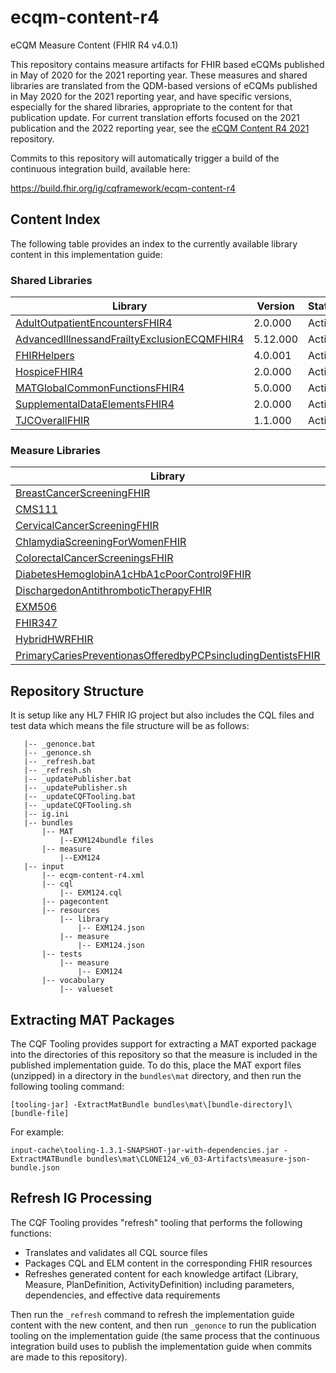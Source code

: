 # ecqm-content-r4
eCQM Measure Content (FHIR R4 v4.0.1)

This repository contains measure artifacts for FHIR based eCQMs published in May of 2020 for the 2021 reporting year. These measures and shared libraries are translated from the QDM-based versions of eCQMs published in May 2020 for the 2021 reporting year, and have specific versions, especially for the shared libraries, appropriate to the content for that publication update. For current translation efforts focused on the 2021 publication and the 2022 reporting year, see the [eCQM Content R4 2021](https://github.com/cqframework/ecqm-content-r4-2021) repository.

Commits to this repository will automatically trigger a build of the continuous integration build, available here:

https://build.fhir.org/ig/cqframework/ecqm-content-r4

## Content Index

The following table provides an index to the currently available library content in this implementation guide:

### Shared Libraries

|Library|Version|Status|
|----|----|----|
|[AdultOutpatientEncountersFHIR4](input/cql/AdultOutpatientEncountersFHIR4.cql)|2.0.000|Active|
|[AdvancedIllnessandFrailtyExclusionECQMFHIR4](input/cql/AdvancedIllnessandFrailtyExclusionECQMFHIR4.cql)|5.12.000|Active|
|[FHIRHelpers](input/cql/FHIRHelpers.cql)|4.0.001|Active|
|[HospiceFHIR4](input/cql/HospiceFHIR4.cql)|2.0.000|Active|
|[MATGlobalCommonFunctionsFHIR4](input/cql/MATGlobalCommonFunctionsFHIR4.cql)|5.0.000|Active|
|[SupplementalDataElementsFHIR4](input/cql/SupplementalDataElementsFHIR4.cql)|2.0.000|Active|
|[TJCOverallFHIR](input/cql/TJCOverallFHIR.cql)|1.1.000|Active|

### Measure Libraries

|Library|Version|Status|
|----|----|----|
|[BreastCancerScreeningFHIR](input/cql/BreastCancerScreeningFHIR.cql)|2.0.003|Active|
|[CMS111](input/cql/CMS111.cql)|0.0.013|Draft|
|[CervicalCancerScreeningFHIR](input/cql/CervicalCancerScreeningFHIR.cql)|0.0.001|Draft|
|[ChlamydiaScreeningForWomenFHIR](input/cql/ChlamydiaScreeningForWomenFHIR.cql)|0.0.001|Draft|
|[ColorectalCancerScreeningsFHIR](input/cql/ColorectalCancerScreeningsFHIR.cql)|0.0.001|Draft|
|[DiabetesHemoglobinA1cHbA1cPoorControl9FHIR](input/cql/DiabetesHemoglobinA1cHbA1cPoorControl9FHIR.cql)|0.0.001|Draft|
|[DischargedonAntithromboticTherapyFHIR](input/cql/DischargedonAntithromboticTherapyFHIR.cql)|1.0.001|Active|
|[EXM506](input/cql/EXM506.cql)|0.0.002|Draft|
|[FHIR347](input/cql/FHIR347.cql)|0.1.009|Draft|
|[HybridHWRFHIR](input/cql/HybridHWRFHIR.cql)|1.2.002|Active|
|[PrimaryCariesPreventionasOfferedbyPCPsincludingDentistsFHIR](input/cql/PrimaryCariesPreventionasOfferedbyPCPsincludingDentistsFHIR.cql)|0.0.002|Draft|

## Repository Structure

It is setup like any HL7 FHIR IG project but also includes the CQL files and test data which means the file structure will be as follows:

```
   |-- _genonce.bat
   |-- _genonce.sh
   |-- _refresh.bat
   |-- _refresh.sh
   |-- _updatePublisher.bat
   |-- _updatePublisher.sh
   |-- _updateCQFTooling.bat
   |-- _updateCQFTooling.sh
   |-- ig.ini
   |-- bundles
       |-- MAT
           |--EXM124bundle files
       |-- measure
           |--EXM124
   |-- input
       |-- ecqm-content-r4.xml
       |-- cql
           |-- EXM124.cql
       |-- pagecontent
       |-- resources
           |-- library
               |-- EXM124.json
           |-- measure
               |-- EXM124.json
       |-- tests
           |-- measure
               |-- EXM124
       |-- vocabulary
           |-- valueset
```

## Extracting MAT Packages

The CQF Tooling provides support for extracting a MAT exported package into the
directories of this repository so that the measure is included in the published
implementation guide. To do this, place the MAT export files (unzipped) in a
directory in the `bundles\mat` directory, and then run the following tooling
command:

```
[tooling-jar] -ExtractMatBundle bundles\mat\[bundle-directory]\[bundle-file]
```

For example:

```
input-cache\tooling-1.3.1-SNAPSHOT-jar-with-dependencies.jar -ExtractMATBundle bundles\mat\CLONE124_v6_03-Artifacts\measure-json-bundle.json
```

## Refresh IG Processing

The CQF Tooling provides "refresh" tooling that performs the following functions:

* Translates and validates all CQL source files
* Packages CQL and ELM content in the corresponding FHIR resources
* Refreshes generated content for each knowledge artifact (Library, Measure, PlanDefinition, ActivityDefinition) including parameters, dependencies, and effective data requirements

Then run the `_refresh` command to refresh the implementation guide content with the new content, and then run `_genonce` to run the publication tooling on the implementation guide (the same process that the continuous integration build uses to publish the implementation guide when commits are made to this repository).
